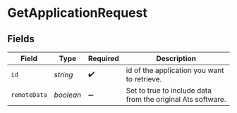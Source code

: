 # GetApplicationRequest


## Fields

| Field                                                       | Type                                                        | Required                                                    | Description                                                 |
| ----------------------------------------------------------- | ----------------------------------------------------------- | ----------------------------------------------------------- | ----------------------------------------------------------- |
| `id`                                                        | *string*                                                    | :heavy_check_mark:                                          | id of the application you want to retrieve.                 |
| `remoteData`                                                | *boolean*                                                   | :heavy_minus_sign:                                          | Set to true to include data from the original Ats software. |
